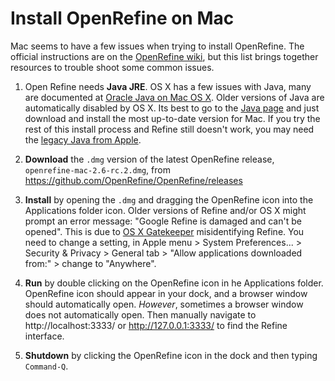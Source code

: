# Install OpenRefine on Mac

Mac seems to have a few issues when trying to install OpenRefine.
The official instructions are on the [OpenRefine wiki](https://github.com/OpenRefine/OpenRefine/wiki/Installation-Instructions#mac-osx), 
but this list brings together resources to trouble shoot some common issues. 

1. Open Refine needs **Java JRE**. 
OS X has a few issues with Java, many are documented at [Oracle Java on Mac OS X](https://java.com/en/download/faq/java_mac.xml). 
Older versions of Java are automatically disabled by OS X. 
Its best to go to the [Java page](https://www.java.com/en/) and just download and install the most up-to-date version for Mac.
If you try the rest of this install process and Refine still doesn't work, you may need the [legacy Java from Apple](https://support.apple.com/kb/DL1572?locale=en_US).

2. **Download** the `.dmg` version of the latest OpenRefine release, `openrefine-mac-2.6-rc.2.dmg`, from  https://github.com/OpenRefine/OpenRefine/releases

3. **Install** by opening the `.dmg` and dragging the OpenRefine icon into the Applications folder icon. 
Older versions of Refine and/or OS X might prompt an error message: "Google Refine is damaged and can't be opened". 
This is due to [OS X Gatekeeper](https://support.apple.com/en-us/HT202491) misidentifying Refine.
You need to change a setting, in Apple menu > System Preferences... > Security & Privacy > General tab > "Allow applications downloaded from:" > change to "Anywhere".

4. **Run** by double clicking on the OpenRefine icon in he Applications folder. 
OpenRefine icon should appear in your dock, and a browser window should automatically open. 
*However*, sometimes a browser window does not automatically open.
Then manually navigate to http://localhost:3333/ or http://127.0.0.1:3333/ to find the Refine interface.

5. **Shutdown** by clicking the OpenRefine icon in the dock and then typing `Command-Q`.
